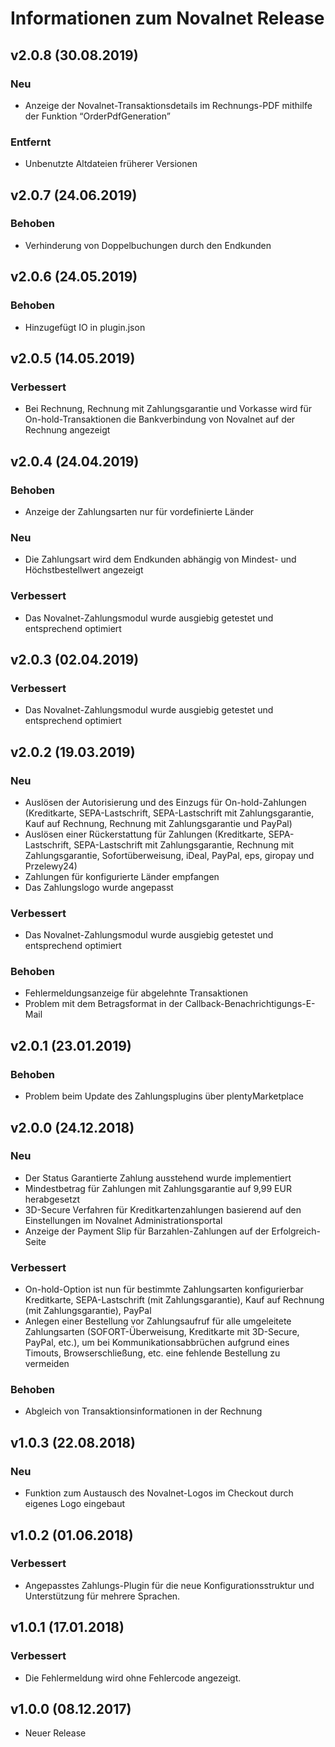 # Informationen zum Novalnet Release

## v2.0.8 (30.08.2019)

### Neu

- Anzeige der Novalnet-Transaktionsdetails im Rechnungs-PDF mithilfe der Funktion “OrderPdfGeneration”

### Entfernt

- Unbenutzte Altdateien früherer Versionen

## v2.0.7 (24.06.2019)

### Behoben

- Verhinderung von Doppelbuchungen durch den Endkunden

## v2.0.6 (24.05.2019)

### Behoben

- Hinzugefügt IO in plugin.json

## v2.0.5 (14.05.2019)

### Verbessert

- Bei Rechnung, Rechnung mit Zahlungsgarantie und Vorkasse wird für On-hold-Transaktionen die Bankverbindung von Novalnet auf der Rechnung angezeigt

## v2.0.4 (24.04.2019)

### Behoben

- Anzeige der Zahlungsarten nur für vordefinierte Länder

### Neu

- Die Zahlungsart wird dem Endkunden abhängig von Mindest- und Höchstbestellwert angezeigt

### Verbessert

- Das Novalnet-Zahlungsmodul wurde ausgiebig  getestet und entsprechend optimiert

## v2.0.3 (02.04.2019)

### Verbessert

- Das Novalnet-Zahlungsmodul wurde ausgiebig  getestet und entsprechend optimiert

## v2.0.2 (19.03.2019)

### Neu

- Auslösen der Autorisierung und des Einzugs für On-hold-Zahlungen (Kreditkarte, SEPA-Lastschrift, SEPA-Lastschrift mit Zahlungsgarantie, Kauf auf Rechnung, Rechnung mit Zahlungsgarantie und PayPal)
- Auslösen einer Rückerstattung für Zahlungen (Kreditkarte, SEPA-Lastschrift, SEPA-Lastschrift mit Zahlungsgarantie, Rechnung mit Zahlungsgarantie, Sofortüberweisung, iDeal, PayPal, eps, giropay und Przelewy24)
- Zahlungen für konfigurierte Länder empfangen
- Das Zahlungslogo wurde angepasst

### Verbessert

- Das Novalnet-Zahlungsmodul wurde ausgiebig  getestet und entsprechend optimiert

### Behoben

- Fehlermeldungsanzeige für abgelehnte Transaktionen
- Problem mit dem Betragsformat in der Callback-Benachrichtigungs-E-Mail

## v2.0.1 (23.01.2019)

### Behoben

- Problem beim Update des Zahlungsplugins über plentyMarketplace

## v2.0.0 (24.12.2018)

### Neu

- Der Status Garantierte Zahlung ausstehend wurde implementiert
- Mindestbetrag für Zahlungen mit Zahlungsgarantie auf 9,99 EUR herabgesetzt
- 3D-Secure Verfahren für Kreditkartenzahlungen basierend auf den Einstellungen im Novalnet Administrationsportal
- Anzeige der Payment Slip für Barzahlen-Zahlungen auf der Erfolgreich-Seite

### Verbessert

- On-hold-Option ist nun für bestimmte Zahlungsarten konfigurierbar Kreditkarte, SEPA-Lastschrift (mit Zahlungsgarantie), Kauf auf Rechnung (mit Zahlungsgarantie), PayPal
- Anlegen einer Bestellung vor Zahlungsaufruf für alle umgeleitete Zahlungsarten (SOFORT-Überweisung, Kreditkarte mit 3D-Secure, PayPal, etc.), um bei Kommunikationsabbrüchen aufgrund eines Timouts, Browserschließung, etc. eine fehlende Bestellung zu vermeiden

### Behoben

- Abgleich von Transaktionsinformationen in der Rechnung

## v1.0.3 (22.08.2018)

### Neu

- Funktion zum Austausch des Novalnet-Logos im Checkout durch eigenes Logo eingebaut

## v1.0.2 (01.06.2018)

### Verbessert

- Angepasstes Zahlungs-Plugin für die neue Konfigurationsstruktur und Unterstützung für mehrere Sprachen.

## v1.0.1 (17.01.2018)

### Verbessert

- Die Fehlermeldung wird ohne Fehlercode angezeigt.

## v1.0.0 (08.12.2017)

- Neuer Release
